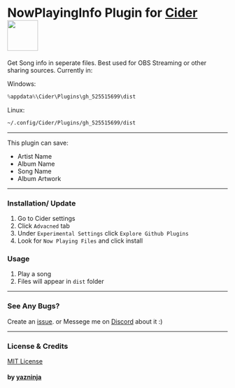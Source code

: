 # NowPlayingInfo Plugin for [Cider](https://cider.sh/) <img src="https://img.shields.io/github/stars/yazninja/nowplayinginfo?style=social" width="70"></img>
Get Song info in seperate files. Best used for OBS Streaming or other sharing sources. Currently in:

Windows: 
```powershell
%appdata%\Cider\Plugins\gh_525515699\dist
```
Linux:
```sh
~/.config/Cider/Plugins/gh_525515699/dist
```
---
This plugin can save:
+ Artist Name
+ Album Name
+ Song Name
+ Album Artwork
---
### Installation/ Update
1. Go to Cider settings
2. Click `Advacned` tab
3. Under `Experimental Settings` click `Explore Github Plugins`
4. Look for `Now Playing Files` and click install

### Usage
1. Play a song
2. Files will appear in `dist` folder

---

### See Any Bugs?
Create an [issue](https://github.com/yazninja/nowplayinginfo/issues).
or
Messege me on [Discord](http://discord.com/users/325495275454070786) about it :)

---

### License & Credits
[MIT License](https://github.com/yazninja/nowplayinginfo/blob/main/LICENSE)
#### by [yazninja](https://github.com/yazninja)
